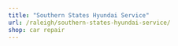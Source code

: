 ```yaml
---
title: "Southern States Hyundai Service"
url: /raleigh/southern-states-hyundai-service/
shop: car repair
---
```

